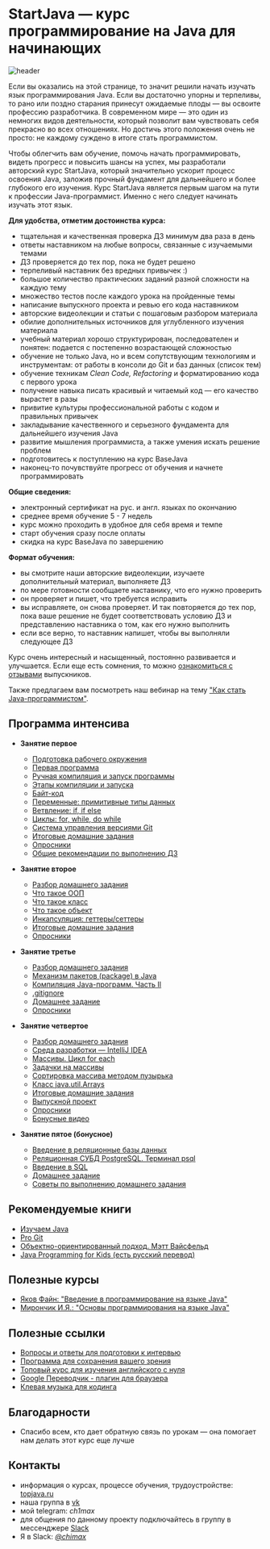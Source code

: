 # StartJava — курс программирование на Java для начинающих

![header](https://user-images.githubusercontent.com/29703461/177752588-4b3a45fc-3abf-4d9f-ada4-fa3cbc25f315.png)

Если вы оказались на этой странице, то значит решили начать изучать язык программирования Java. Если вы достаточно упорны и терпеливы, то рано или поздно старания принесут ожидаемые плоды — вы освоите профессию разработчика. В современном мире — это один из немногих видов деятельности, который позволит вам чувствовать себя прекрасно во всех отношениях. Но достичь этого положения очень не просто: не каждому суждено в итоге стать программистом.

Чтобы облегчить вам обучение, помочь начать программировать, видеть прогресс и повысить шансы на успех, мы разработали авторский курс StartJava, который значительно ускорит процесс освоения Java, заложив прочный фундамент для дальнейшего и более глубокого его изучения. Курс StartJava является первым шагом на пути к профессии Java-программист. Именно с него следует начинать изучать этот язык.

**Для удобства, отметим достоинства курса:**
- тщательная и качественная проверка ДЗ минимум два раза в день
- ответы наставником на любые вопросы, связанные с изучаемыми темами
- ДЗ проверяется до тех пор, пока не будет решено
- терпеливый наставник без вредных привычек :)
- большое количество практических заданий разной сложности на каждую тему
- множество тестов после каждого урока на пройденные темы
- написание выпускного проекта и ревью его кода наставником
- авторские видеолекции и статьи с пошаговым разбором материала
- обилие дополнительных источников для углубленного изучения материала
- учебный материал хорошо структурирован, последователен и понятен: подается с постепенно возрастающей сложностью
- обучение не только Java, но и всем сопутствующим технологиям и инструментам: от работы в консоли до Git и баз данных (список тем)
- обучение техникам *Clean Code, Refactoring* и форматированию кода с первого урока
- получение навыка писать красивый и читаемый код — его качество вырастет в разы
- привитие культуры профессиональной работы с кодом и правильных привычек
- закладывание качественного и серьезного фундамента для дальнейшего изучения Java
- развитие мышления программиста, а также умения искать решение проблем
- подготовитесь к поступлению на курс BaseJava
- наконец-то почувствуйте прогресс от обучения и начнете программировать

**Общие сведения:**
- электронный сертификат на рус. и англ. языках по окончанию
- среднее время обучение 5 - 7 недель
- курс можно проходить в удобное для себя время и темпе
- старт обучения сразу после оплаты
- скидка на курс BaseJava по завершению

**Формат обучения:**
- вы смотрите наши авторские видеолекции, изучаете дополнительный материал, выполняете ДЗ
- по мере готовности сообщаете наставнику, что его нужно проверить
- он проверяет и пишет, что требуется исправить
- вы исправляете, он снова проверяет. И так повторяется до тех пор, пока ваше решение не будет соответствовать условию ДЗ и представлению наставника о том, как его нужно выполнить
- если все верно, то наставник напишет, чтобы вы выполняли следующее ДЗ

Курс очень интересный и насыщенный, постоянно развивается и улучшается. Если еще есть сомнения, то можно [ознакомиться с отзывами](https://vk.com/topic-18505771_38447031?offset=80) выпускников.

Также предлагаем вам посмотреть наш вебинар на тему ["Как стать Java-программистом"](https://vk.com/wall-18505771_829).

## Программа интенсива
- **Занятие первое**
  - [Подготовка рабочего окружения](https://github.com/ichimax/startjava/blob/master/lesson%201.md#-1-подготовка-рабочего-окружения)
  - [Первая программа](https://github.com/ichimax/startjava/blob/master/lesson%201.md#-2-первая-программа)
  - [Ручная компиляция и запуск программы](https://github.com/ichimax/startjava/blob/master/lesson%201.md#-3-Ручная-компиляция-и-запуск-программы)
  - [Этапы компиляции и запуска](https://github.com/ichimax/startjava/blob/master/lesson%201.md#4-этапы-компиляции-и-запуска)
  - [Байт-код](https://github.com/ichimax/startjava/blob/master/lesson%201.md#-5-байт-код)
  - [Переменные: примитивные типы данных](https://github.com/ichimax/startjava/blob/master/lesson%201.md#-6-Переменные-примитивные-типы-данных)
  - [Ветвление: if, if else](https://github.com/ichimax/startjava/blob/master/lesson%201.md#-7-Ветвление-if-if-else)
  - [Циклы: for, while, do while](https://github.com/ichimax/startjava/blob/master/lesson%201.md#-8-Циклы-for-while-do-while)
  - [Система управления версиями Git](https://github.com/ichimax/startjava/blob/master/lesson%201.md#-9-Система-управления-версиями-git)
  - [Итоговые домашние задания](https://github.com/ichimax/startjava/blob/master/lesson%201.md#10)
  - [Опросники](https://github.com/ichimax/startjava/blob/master/lesson%201.md#11)
  - [Общие рекомендации по выполнению ДЗ](https://github.com/ichimax/startjava/blob/master/lesson%201.md#12)
  
- **Занятие второе**
  - [Разбор домашнего задания](https://github.com/ichimax/startjava/blob/master/lesson%202.md#Разбор-домашнего-задания)
  - [Что такое ООП](https://github.com/ichimax/startjava/blob/master/lesson%202.md#-1-Что-такое-ООП)
  - [Что такое класс](https://github.com/ichimax/startjava/blob/master/lesson%202.md#-2-Что-такое-класс)
  - [Что такое объект](https://github.com/ichimax/startjava/blob/master/lesson%202.md#-3-Что-такое-объект)
  - [Инкапсуляция: геттеры/сеттеры](https://github.com/ichimax/startjava/blob/master/lesson%202.md#-4-Инкапсуляция-геттерысеттеры)
  - [Итоговые домашние задания](https://github.com/ichimax/startjava/blob/master/lesson%202.md#6)
  - [Опросники](https://github.com/ichimax/startjava/blob/master/lesson%202.md#7)
  
- **Занятие третье**
  - [Разбор домашнего задания](https://github.com/ichimax/startjava/blob/master/lesson%203.md#Разбор-домашнего-задания)
  - [Механизм пакетов (package) в Java](https://github.com/ichimax/startjava/blob/master/lesson%203.md#-1-Механизм-пакетов-package-в-java)
  - [Компиляция Java-программ. Часть II](https://github.com/ichimax/startjava/blob/master/lesson%203.md#-2-Компиляция-java-программ-Часть-ii)
  - [.gitignore](https://github.com/ichimax/startjava/blob/master/lesson%203.md#-3-gitignore)
  - [Домашнее задание](https://github.com/ichimax/startjava/blob/master/lesson%203.md#5-Домашнее-задание)
  - [Опросники](https://github.com/ichimax/startjava/blob/master/lesson%203.md#6)
  
- **Занятие четвертое**
  - [Разбор домашнего задания](https://github.com/ichimax/startjava/blob/master/lesson%204.md#Разбор-домашнего-задания)
  - [Среда разработки — IntelliJ IDEA](https://github.com/ichimax/startjava/blob/master/lesson%204.md#-1-Среда-разработки--intellij-idea)
  - [Массивы. Цикл for each](https://github.com/ichimax/startjava/blob/master/lesson%204.md#-2-Массивы-Цикл-for-each)
  - [Задачки на массивы](https://github.com/ichimax/startjava/blob/master/lesson%204.md#-3-Задачки-на-массивы)
  - [Сортировка массива методом пузырька](https://github.com/ichimax/startjava/blob/master/lesson%204.md#4-Сортировка-массива-методом-пузырька)
  - [Класс java.util.Arrays](https://github.com/ichimax/startjava/blob/master/lesson%204.md#5-Класс-javautilarrays)
  - [Итоговые домашние задания](https://github.com/ichimax/startjava/blob/master/lesson%204.md#6)
  - [Выпускной проект](https://github.com/ichimax/startjava/blob/master/lesson%204.md#7)
  - [Опросники](https://github.com/ichimax/startjava/blob/master/lesson%204.md#8)
  - [Бонусные видео](https://github.com/ichimax/startjava/blob/master/lesson%204.md#9)
  
- **Занятие пятое (бонусное)**
   - [Введение в реляционные базы данных](https://github.com/ichimax/startjava/blob/master/lesson%205.md#-1-Введение-в-реляционные-базы-данных)
   - [Реляционная СУБД PostgreSQL. Терминал psql](https://github.com/ichimax/startjava/blob/master/lesson%205.md#-2-Реляционная-СУБД-postgresql-Терминал-psql)
   - [Введение в SQL](https://github.com/ichimax/startjava/blob/master/lesson%205.md#-3-Введение-в-sql)
   - [Домашнее задание](https://github.com/ichimax/startjava/blob/master/lesson%205.md#4-Домашнее-задание)
   - [Советы по выполнению домашнего задания](https://github.com/ichimax/startjava/blob/master/lesson%205.md#5-советы-по-выполнению-домашнего-задания)

## Рекомендуемые книги
 - [Изучаем Java](https://www.ozon.ru/context/detail/id/7821666/)
 - [Pro Git](https://git-scm.com/book/ru/v2)
 - [Объектно-ориентированный подход. Мэтт Вайсфельд](https://www.ozon.ru/product/obektno-orientirovannyy-podhod-vaysfeld-mett-vaysfeld-mett-211432428)
 - [Java Programming for Kids (есть русский перевод)](http://myflex.org/books/java4kids/java4kids.htm)
 
## Полезные курсы
 - [Яков Файн: "Введение в программирование на языке Java"](https://www.youtube.com/playlist?list=PLkKunJj_bZefB1_hhS68092rbF4HFtKjW)
 - [Мирончик И.Я.: "Основы программирования на языке Java"](https://www.youtube.com/playlist?list=PL4535B9D2F8203AC7)
 
## Полезные ссылки
 - [Вопросы и ответы для подготовки к интервью](https://github.com/enhorse/java-interview)
 - [Программа для сохранения вашего зрения](https://justgetflux.com/)
 - [Топовый курс для изучения английского с нуля](https://youtube.com/playlist?list=PLD6SPjEPomauFCdDQwuHubP7F2yIVJnwN)
 - [Google Переводчик - плагин для браузера](https://chrome.google.com/webstore/detail/google-translate/aapbdbdomjkkjkaonfhkkikfgjllcleb?hl=ru)
 - [Клевая музыка для кодинга](https://www.youtube.com/channel/UCwVQIkAtyZzQSA-OY1rsGig)
 
## Благодарности
 - Спасибо всем, кто дает обратную связь по урокам — она помогает нам делать этот курс еще лучше
 
 ## Контакты
 - информация о курсах, процессе обучения, трудоустройстве: [topjava.ru](https://topjava.ru/)
 - наша группа в [vk](https://vk.com/topjavaru)
 - мой telegram: *ch1max*
 - для общения по данному проекту подключайтесь в группу в мессенджере [Slack](https://join.slack.com/t/startjava/shared_invite/enQtMjk1ODAxNjgzMjY1LTI5YzU0MTFkYmFkNjBmNjAyMTUyYzk0ZGZiMDQ0YjlhZjE5OGZhNzcyMGU4N2Q4ZWMxY2I0NzVlNzkyZDBiMDA)
 - Я в Slack: [*@chimax*](https://startjava.slack.com/messages/@chimax)
